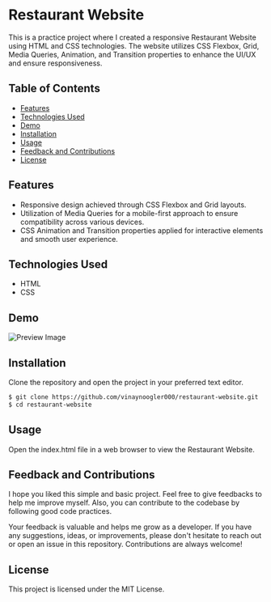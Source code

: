# Restaurant Website

This is a practice project where I created a responsive Restaurant Website using HTML and CSS technologies. The website utilizes CSS Flexbox, Grid, Media Queries, Animation, and Transition properties to enhance the UI/UX and ensure responsiveness.

## Table of Contents

- [Features](#features)
- [Technologies Used](#technologies-used)
- [Demo](#demo)
- [Installation](#installation)
- [Usage](#usage)
- [Feedback and Contributions](#feedback-and-contributions)
- [License](#license)

## Features

- Responsive design achieved through CSS Flexbox and Grid layouts.
- Utilization of Media Queries for a mobile-first approach to ensure compatibility across various devices.
- CSS Animation and Transition properties applied for interactive elements and smooth user experience.

## Technologies Used

- HTML
- CSS

## Demo

![Preview Image](Screenshot(25).png)

## Installation

Clone the repository and open the project in your preferred text editor.

```bash
$ git clone https://github.com/vinaynoogler000/restaurant-website.git
$ cd restaurant-website
```

## Usage
Open the index.html file in a web browser to view the Restaurant Website.

## Feedback and Contributions

I hope you liked this simple and basic project. Feel free to give feedbacks to help me improve myself. Also, you can contribute to the codebase by following good code practices.

Your feedback is valuable and helps me grow as a developer. If you have any suggestions, ideas, or improvements, please don't hesitate to reach out or open an issue in this repository. Contributions are always welcome!

## License

This project is licensed under the MIT License.